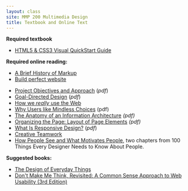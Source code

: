 ```yaml
---
layout: class
site: MMP 200 Multimedia Design
title: Textbook and Online Text
---
```


**Required textbook**
- <a href="http://www.peachpit.com/store/html-and-css-visual-quickstart-guide-9780321928832">HTML5 &amp; CSS3 Visual QuickStart Guide</a>

**Required online reading:**
- <a href="http://alistapart.com/article/a-brief-history-of-markup">A Brief History of Markup</a>
- <a href="http://geekfolk.blogspot.com/2015/01/build-perfect-website.html">Build perfect website</a>
<!--- <a href="http://www.contentstrategy.com/Content-Strategy-Ch-2.pdf">Content Strategy: Problem</a> (<em>pdf</em>)-->
- <a href="http://ptgmedia.pearsoncmg.com/images/9780321815385/samplepages/0321815386.pdf">Project Objectives and Approach</a> (<em>pdf</em>)
- <a href="http://media.wiley.com/product_data/excerpt/11/04700841/0470084111.pdf">Goal-Directed Design</a> (<em>pdf</em>)
- <a href="http://www.sensible.com/chapter.html">How we <em>really</em> use the Web</a>
- <a href="https://www.sensible.com/downloads/DMMT-Revisited-sample-chapter.pdf">Why Users like Mindless Choices</a> (pdf)
- <a href="https://www.safaribooksonline.com/library/view/information-architecture-for/0596527349/ch04.html">The Anatomy of an Information Architecture</a><em> (pdf)</em>
- <a href="https://www.safaribooksonline.com/library/view/designing-interfaces/0596008031/ch04.html">Organizing the Page: Layout of Page Elements</a> <em> (pdf)</em>
- <a href="http://cdn.oreillystatic.com/oreilly/booksamplers/9781449362942_sampler.pdf">What Is Responsive Design?</a> (<em>pdf</em>)
- <a href="http://www.uxmatters.com/mt/archives/2014/11/about-face-the-essentials-of-interaction-design.php">Creative Teamwork</a>
- <a href="http://uxmag.com/sites/default/files/uploads/weinschenk100things/100ThingsExcerpt.pdf">How People See and What Motivates People</a>, two chapters from 100 Things Every Designer Needs to Know About People.

**Suggested books:**
- <a href="http://the%20design of everyday things">The Design of Everyday Things</a>
- <a href="https://www.amazon.com/Dont-Make-Think-Revisited-Usability/dp/0321965515/ref=pd_bxgy_14_img_2?_encoding=UTF8&pd_rd_i=0321965515&pd_rd_r=10RZZP8RH0S0QWNRF412&pd_rd_w=m8TL8&pd_rd_wg=Cm1Ms&psc=1&refRID=10RZZP8RH0S0QWNRF412">Don't Make Me Think, Revisited: A Common Sense Approach to Web Usability (3rd Edition)</a>


